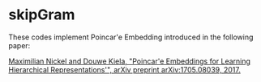 # skipGram
These codes implement Poincar\'e Embedding introduced in the following paper:

[Maximilian Nickel and Douwe Kiela, "Poincar\'e Embeddings for Learning Hierarchical Representations'", arXiv preprint arXiv:1705.08039, 2017.](https://arxiv.org/abs/1301.3781)
